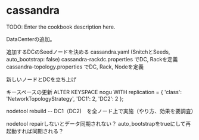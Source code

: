 # cassandra

TODO: Enter the cookbook description here.

DataCenterの追加。

追加するDCのSeedノードを決める
cassandra.yaml (SnitchとSeeds, auto_bootstrap: false)
cassandra-rackdc.properties でDC, Rackを定義
cassandra-topology.properties でDC, Rack, Nodeを定義

新しいノードとDCを立ち上げ

キースペースの更新
ALTER KEYSPACE nogu WITH replication = {
  'class': 'NetworkTopologyStrategy', 'DC1': 2, 'DC2': 2
};

nodetool rebuild -- DC1（DC2)　を全ノード上で実施（やり方、効果を要調査）

nodetool repairしないとデータ同期されない？
auto_bootstrapをtrueにして再起動すれば同期される？
